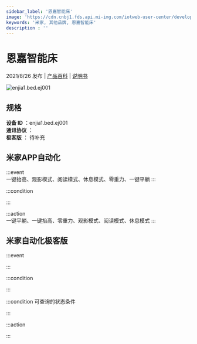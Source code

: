 ```yaml
---
sidebar_label: '恩嘉智能床'
image: 'https://cdn.cnbj1.fds.api.mi-img.com/iotweb-user-center/developer_16790676208961ym5b9bs.png?GalaxyAccessKeyId=AKVGLQWBOVIRQ3XLEW&Expires=9223372036854775807&Signature=uWhse8PbxIyibiwFlp41jk969/o='
keywords: '米家, 其他品牌, 恩嘉智能床'
description : ''
---
```

# 恩嘉智能床

2021/8/26 发布 | [产品百科](https://home.mi.com/webapp/content/baike/product/index.html?model=enjia1.bed.ej001/) | [说明书](https://home.mi.com/views/introduction.html?model=enjia1.bed.ej001&region=cn)

![enjia1.bed.ej001](https://cdn.cnbj1.fds.api.mi-img.com/iotweb-user-center/developer_16790676208961ym5b9bs.png?GalaxyAccessKeyId=AKVGLQWBOVIRQ3XLEW&Expires=9223372036854775807&Signature=uWhse8PbxIyibiwFlp41jk969/o=)

## 规格  
> 
**设备 ID** ：enjia1.bed.ej001  
**通讯协议** ：  
**极客版**  ： 待补充 


## 米家APP自动化  

:::event  
一键抬高、观影模式、阅读模式、休息模式、零重力、一键平躺
:::

:::condition  

:::

:::action   
一键平躺、一键抬高、零重力、观影模式、阅读模式、休息模式
:::

## 米家自动化极客版  

:::event  

:::

:::condition  

:::

:::condition 可查询的状态条件  

:::

:::action  

:::

        
